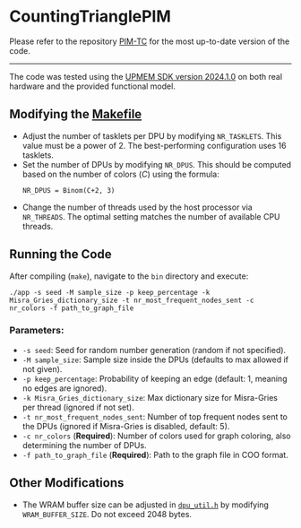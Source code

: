 # CountingTrianglePIM

Please refer to the repository [PIM-TC](https://github.com/CMU-SAFARI/PIM-TC) for the most up-to-date version of the code.

---

The code was tested using the [UPMEM SDK version 2024.1.0](https://sdk.upmem.com/) on both real hardware and the provided functional model.

## Modifying the [Makefile](Makefile)

-   Adjust the number of tasklets per DPU by modifying `NR_TASKLETS`. This value must be a power of 2. The best-performing configuration uses 16 tasklets.
-   Set the number of DPUs by modifying `NR_DPUS`. This should be computed based on the number of colors ($C$) using the formula:
    ```
    NR_DPUS = Binom(C+2, 3)
    ```
-   Change the number of threads used by the host processor via `NR_THREADS`. The optimal setting matches the number of available CPU threads.

## Running the Code

After compiling (`make`), navigate to the `bin` directory and execute:

```
./app -s seed -M sample_size -p keep_percentage -k Misra_Gries_dictionary_size -t nr_most_frequent_nodes_sent -c nr_colors -f path_to_graph_file
```

### Parameters:

-   `-s seed`: Seed for random number generation (random if not specified).
-   `-M sample_size`: Sample size inside the DPUs (defaults to max allowed if not given).
-   `-p keep_percentage`: Probability of keeping an edge (default: 1, meaning no edges are ignored).
-   `-k Misra_Gries_dictionary_size`: Max dictionary size for Misra-Gries per thread (ignored if not set).
-   `-t nr_most_frequent_nodes_sent`: Number of top frequent nodes sent to the DPUs (ignored if Misra-Gries is disabled, default: 5).
-   `-c nr_colors` (**Required**): Number of colors used for graph coloring, also determining the number of DPUs.
-   `-f path_to_graph_file` (**Required**): Path to the graph file in COO format.

## Other Modifications

-   The WRAM buffer size can be adjusted in [`dpu_util.h`](dpu/dpu_util.h) by modifying `WRAM_BUFFER_SIZE`. Do not exceed 2048 bytes.
